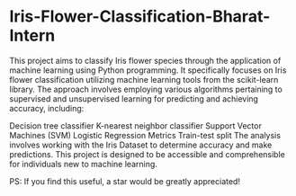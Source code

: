 # Iris-Flower-Classification-Bharat-Intern

This project aims to classify Iris flower species through the application of machine learning using Python programming. It specifically focuses on Iris flower classification utilizing machine learning tools from the scikit-learn library. The approach involves employing various algorithms pertaining to supervised and unsupervised learning for predicting and achieving accuracy, including:

Decision tree classifier
K-nearest neighbor classifier
Support Vector Machines (SVM)
Logistic Regression
Metrics
Train-test split
The analysis involves working with the Iris Dataset to determine accuracy and make predictions. This project is designed to be accessible and comprehensible for individuals new to machine learning.

PS: If you find this useful, a star would be greatly appreciated!
